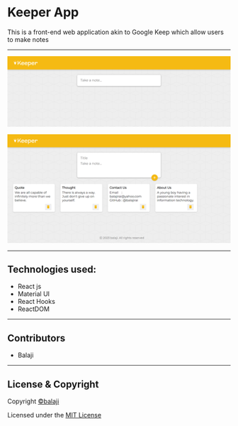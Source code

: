 # Keeper App

This is a front-end web application akin to Google Keep which allow users to make notes

---

<p align="center">
<img src="images/keeper.png">
</p>

<p align="center">
<img src="images/add-delete.png">
</p>

---

## Technologies used:

- React js
- Material UI
- React Hooks
- ReactDOM

---

## Contributors

- Balaji

---

## License & Copyright

Copyright [©balaji](https://github.com/balajirai)

Licensed under the [MIT License](LICENSE)
